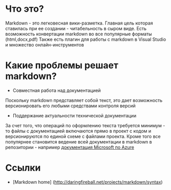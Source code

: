 
Что это?
==

Markdown - это легковесная вики-разметка. Главная цель которая ставилась при ее создании - читабельность в сыром виде.
Есть возможность конвертации markdown во все популярные форматы (html,docx,pdf)
Также есть плагин для работы с markdown в Visual Studio и множество онлайн-инструментов

Какие проблемы решает markdown?
==

- Совместная работа над документацией

Поскольку markdown представляет собой текст, это дает возможность версионировать его любыми средствами контроля версий 

- Поддержание актуальности технической документации

За счет того, что операций по оформлению текста требуется минимум - то файлы с документацией включаются прямо в проект с кодом и версионируются по единой схеме с файлами проекта.
Кроме того все популярнее становится ведение всей документации в markdown в репозитории - например [документация Microsoft по Azure](https://github.com/Azure/azure-content)

Ссылки
==
- [Markdown home] (http://daringfireball.net/projects/markdown/syntax)



